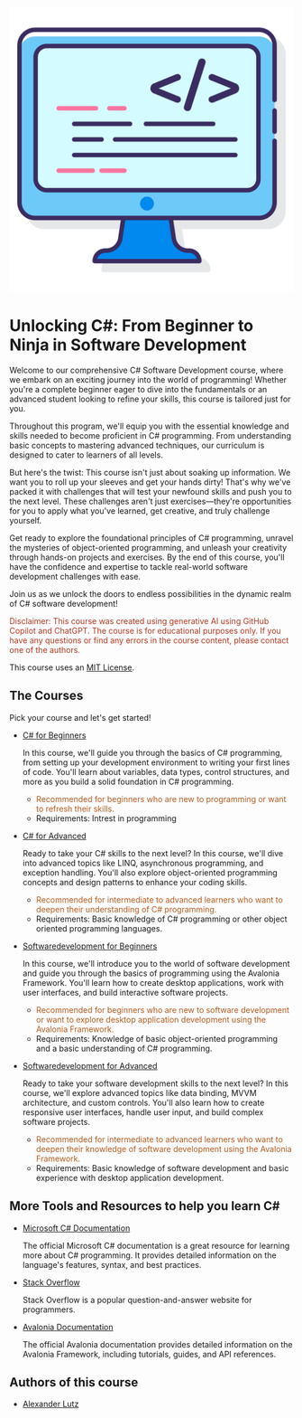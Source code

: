 <div style="text-align:center">
    <img src="course/img/programming.png"
        alt="Markdown Monster icon"
        style="width: 250; height: 250; margin-left: auto; margin-right: auto;"/>
</div>

#  Unlocking C#: From Beginner to Ninja in Software Development

Welcome to our comprehensive C# Software Development course, where we embark on an exciting journey into the world of programming! Whether you're a complete beginner eager to dive into the fundamentals or an advanced student looking to refine your skills, this course is tailored just for you.

Throughout this program, we'll equip you with the essential knowledge and skills needed to become proficient in C# programming. From understanding basic concepts to mastering advanced techniques, our curriculum is designed to cater to learners of all levels.

But here's the twist: This course isn't just about soaking up information. We want you to roll up your sleeves and get your hands dirty! That's why we've packed it with challenges that will test your newfound skills and push you to the next level. These challenges aren't just exercises—they're opportunities for you to apply what you've learned, get creative, and truly challenge yourself.

Get ready to explore the foundational principles of C# programming, unravel the mysteries of object-oriented programming, and unleash your creativity through hands-on projects and exercises. By the end of this course, you'll have the confidence and expertise to tackle real-world software development challenges with ease.

Join us as we unlock the doors to endless possibilities in the dynamic realm of C# software development!

<font color="#B53820">

Disclaimer:
This course was created using generative AI using GitHub Copilot and ChatGPT. The course is for educational purposes only.
If you have any questions or find any errors in the course content, please contact one of the authors.

</font>

This course uses an [MIT License](license.md).

## The Courses

Pick your course and let's get started!

- [C# for Beginners](course/CSharp_Beginner/csharp_beginner_introduction.md)

    In this course, we'll guide you through the basics of C# programming, from setting up your development environment to writing your first lines of code. You'll learn about variables, data types, control structures, and more as you build a solid foundation in C# programming.

    - <font color="#B55B20"> Recommended for beginners who are new to programming or want to refresh their skills. </font>
    - Requirements: Intrest in programming

- [C# for Advanced](course/CSharp_Advanced/csharp_advanced_introduction.md)
    
    Ready to take your C# skills to the next level? In this course, we'll dive into advanced topics like LINQ, asynchronous programming, and exception handling. You'll also explore object-oriented programming concepts and design patterns to enhance your coding skills.

    - <font color="#B55B20"> Recommended for intermediate to advanced learners who want to deepen their understanding of C# programming. </font>
    - Requirements: Basic knowledge of C# programming or other object oriented programming languages.

- [Softwaredevelopment for Beginners](course/Softwaredevelopment_Beginner/dev_beginner_introduction.md)
    
    In this course, we'll introduce you to the world of software development and guide you through the basics of programming using the Avalonia Framework. You'll learn how to create desktop applications, work with user interfaces, and build interactive software projects.

    - <font color="#B55B20"> Recommended for beginners who are new to software development or want to explore desktop application development using the Avalonia Framework. </font>
    - Requirements: Knowledge of basic object-oriented programming and a basic understanding of C# programming.

- [Softwaredevelopment for Advanced](course/Softwaredevelopment_Advanced/dev_advanced_introduction.md)

    Ready to take your software development skills to the next level? In this course, we'll explore advanced topics like data binding, MVVM architecture, and custom controls. You'll also learn how to create responsive user interfaces, handle user input, and build complex software projects.

    - <font color="#B55B20"> Recommended for intermediate to advanced learners who want to deepen their knowledge of software development using the Avalonia Framework. </font>
    - Requirements: Basic knowledge of software development and basic experience with desktop application development.

## More Tools and Resources to help you learn C#

- [Microsoft C# Documentation](https://learn.microsoft.com/en-us/dotnet/csharp/tour-of-csharp/overview)

    The official Microsoft C# documentation is a great resource for learning more about C# programming. 
It provides detailed information on the language's features, syntax, and best practices.

- [Stack Overflow](https://stackoverflow.com/)

    Stack Overflow is a popular question-and-answer website for programmers.

- [Avalonia Documentation](https://docs.avaloniaui.net/docs/welcome)

    The official Avalonia documentation provides detailed information on the Avalonia Framework, including tutorials, guides, and API references.

## Authors of this course

- [Alexander Lutz](https://www.linkedin.com/in/alexander-lutz-8b1341190/)
